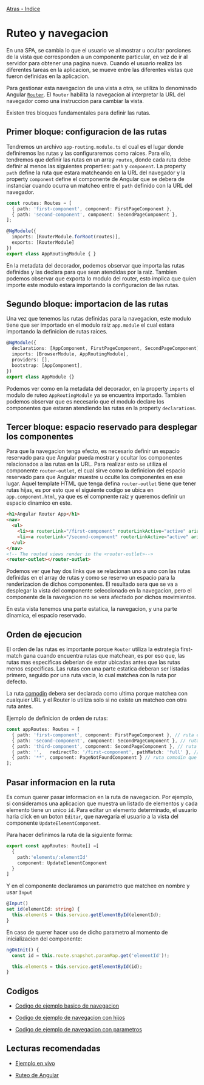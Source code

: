 [Atras - Indice](https://github.com/daniel18acevedo/DA2-Tecnologia/tree/angular-navigation)

# Ruteo y navegacion

En una SPA, se cambia lo que el usuario ve al mostrar u ocultar porciones de la vista que corresponden a un componente particular, en vez de ir al servidor para obtener una pagina nueva. Cuando el usuario realiza las diferentes tareas en la aplicacion, se mueve entre las diferentes vistas que fueron definidas en la aplicacion.

Para gestionar esta navegacion de una vista a otra, se utiliza lo denominado Angular [`Router`](https://v17.angular.io/api/router/Router). El `Router` habilita la navegacion al interpretar la URL del navegador como una instruccion para cambiar la vista.

Existen tres bloques fundamentales para definir las rutas.

## Primer bloque: configuracion de las rutas

Tendremos un archivo `app-routing.module.ts` el cual es el lugar donde definiremos las rutas y las configuraremos como raices. Para ello, tendremos que definir las rutas en un array `routes`, donde cada ruta debe definir al menos las siguientes properties: `path` y `component`. La property `path` define la ruta que estara matcheando en la URL del navegador y la property `component` define el componente de Angular que se debera de instanciar cuando ocurra un matcheo entre el `path` definido con la URL del navegador.

```TypeScript
const routes: Routes = [
  { path: 'first-component', component: FirstPageComponent },
  { path: 'second-component', component: SecondPageComponent },
];

@NgModule({
  imports: [RouterModule.forRoot(routes)],
  exports: [RouterModule]
})
export class AppRoutingModule { }
```

En la metadata del decorador, podemos observar que importa las rutas definidas y las declara para que sean atendidas por la raiz. Tambien podemos observar que exporta lo modulo del router, esto implica que quien importe este modulo estara importando la configuracion de las rutas.

## Segundo bloque: importacion de las rutas

Una vez que tenemos las rutas definidas para la navegacion, este modulo tiene que ser importado en el modulo raiz `app.module` el cual estara importando la definicion de rutas raices.

```TypeScript
@NgModule({
  declarations: [AppComponent, FirstPageComponent, SecondPageComponent],
  imports: [BrowserModule, AppRoutingModule],
  providers: [],
  bootstrap: [AppComponent],
})
export class AppModule {}
```

Podemos ver como en la metadata del decorador, en la property `imports` el modulo de ruteo `AppRoutingModule` ya se encuentra importado. Tambien podemos observar que es necesario que el modulo declare los componentes que estaran atendiendo las rutas en la property `declarations`.

## Tercer bloque: espacio reservado para desplegar los componentes

Para que la navegacion tenga efecto, es necesario definir un espacio reservado para que Angular pueda mostrar y ocultar los componentes relacionados a las rutas en la URL. Para realizar esto se utiliza el componente `router-outlet`, el cual sirve como la definicion del espacio reservado para que Angular muestre u oculte los componentes en ese lugar. Aquel template HTML que tenga defina `router-outlet` tiene que tener rutas hijas, es por esto que el siguiente codigo se ubica en `app.component.html`, ya que es el compnente raiz y queremos definir un espacio dinamico en este.

```HTML
<h1>Angular Router App</h1>
<nav>
  <ul>
    <li><a routerLink="/first-component" routerLinkActive="active" ariaCurrentWhenActive="page">First Component</a></li>
    <li><a routerLink="/second-component" routerLinkActive="active" ariaCurrentWhenActive="page">Second Component</a></li>
  </ul>
</nav>
<!-- The routed views render in the <router-outlet>-->
<router-outlet></router-outlet>
```

Podemos ver que hay dos links que se relacionan uno a uno con las rutas definidas en el array de rutas y como se reservo un espacio para la renderizacion de dichos componentes. El resultado sera que se va a desplegar la vista del componente seleccionado en la navegacion, pero el componente de la navegacion no se vera afectado por dichos movimientos.

En esta vista tenemos una parte estatica, la navegacion, y una parte dinamica, el espacio reservado.

## Orden de ejecucion

El orden de las rutas es importante porque `Router` utiliza la estrategia first-match gana cuando encuentra rutas que matchean, es por eso que, las rutas mas especificas deberian de estar ubicadas antes que las rutas menos especificas. Las rutas con una parte estatica deberan ser listadas primero, seguido por una ruta vacia, lo cual matchea con la ruta por defecto.

La ruta [comodin](https://v17.angular.io/guide/router#setting-up-wildcard-routes) debera ser declarada como ultima porque matchea con cualquier URL y el Router lo utiliza solo si no existe un matcheo con otra ruta antes.

Ejemplo de definicion de orden de rutas:

```TypeScript
const appRoutes: Routes = [
  { path: 'first-component', component: FirstPageComponent }, // ruta estatica que matcha con la ruta: https://localhost:3000/first-component
  { path: 'second-component', component: SecondPageComponent }, // ruta estatica que matcha con la ruta: https://localhost:3000/second-component
  { path: 'third-component', component: SecondPageComponent }, // ruta estatica que matcha con la ruta: https://localhost:3000/third-component y con https://localhost:3000/third-component/child
  { path: '',   redirectTo: '/first-component', pathMatch: 'full' }, // ruta vacia que matchea con la ruta por defecto: https://localhost:3000/
  { path: '**', component: PageNotFoundComponent } // ruta comodin que matchea con cualquier ruta que no matchee con las anteriores
];
```

## Pasar informacion en la ruta

Es comun querer pasar informacion en la ruta de navegacion. Por ejemplo, si consideramos una aplicacion que muestra un listado de elementos y cada elemento tiene un unico `id`. Para editar un elemento determinado, el usuario haria click en un boton `Editar`, que navegaria el usuario a la vista del componente `UpdateElementComponent`.

Para hacer definimos la ruta de la siguiente forma:

```TypeScript
export const appRoutes: Route[] =[
  {
    path:'elements/:elementId'
    component: UpdateElementComponent
  }
]
```

Y en el componente declaramos un parametro que matchee en nombre y usar `Input`

```TypeScript
@Input()
set id(elementId: string) {
  this.element$ = this.service.getElementById(elementId);
}
```

En caso de querer hacer uso de dicho parametro al momento de inicializacion del componente:

```TypeScript
ngOnInit() {
  const id = this.route.snapshot.paramMap.get('elementId')!;

  this.element$ = this.service.getElementById(id);
}
```

## Codigos

- [Codigo de ejemplo basico de navegacion](https://github.com/daniel18acevedo/DA2-Tecnologia/tree/angular-navigation/1-%20Angular%20application/MyNavigationExampleApp)

- [Codigo de ejemplo de navegacion con hijos](https://github.com/daniel18acevedo/DA2-Tecnologia/tree/angular-navigation/1-%20Angular%20application/MyNavigationWithChildrenExampleApp)

- [Codigo de ejemplo de navegacion con parametros](https://github.com/daniel18acevedo/DA2-Tecnologia/tree/angular-navigation/1-%20Angular%20application/MyNavigationWithParamsExampleApp)

## Lecturas recomendadas

- [Ejemplo en vivo](https://stackblitz.com/run?file=src/app/app-routing.module.ts)

- [Ruteo de Angular](https://v17.angular.io/guide/routing-overview)
